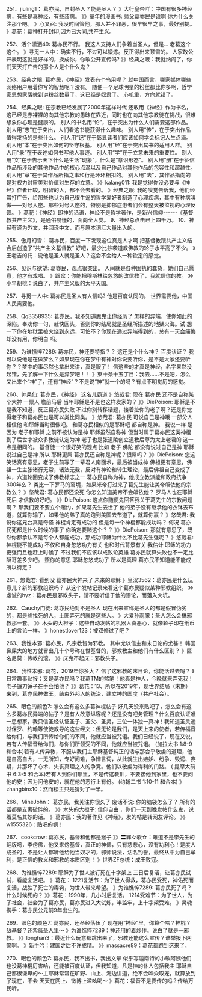 251、jiuling1：   葛亦民，自封圣人？能是圣人？
》大行皇帝吖：中国有很多神经病，有些是真神经，有些装病。
》》童年的漫画书: 师父葛亦民是谁啊 你为什么关注那个吧。
》心又召: 我没时间管他，那人并不罪恶，很早很早之事，最好别提。
》葛花：葛神打开封印,因为已大同,共产主义。

252、活个潇洒49:   葛亦民不行。
我这人支持人们争着当圣人，但是…
老葛这个这个。
》寻觅一人中：确实不行，不过可以锻炼。反正得出来顶雷的。
人家敢公开表明这就是好样的，换成你，你敢公开宣传吗?
》》经典之眼：我就纳闷了，你们天天打广告的那个人是个什么鬼？

253、经典之眼:     葛亦民，《神经》发表有个鸟用呢？
就中国而言，哪家媒体哪些网络用户用着你写的智慧呢？没有。
随便一个足球明星的粉丝都比你多啊，哲学家思想家落魄到讲粉丝数量了，这已经是奴隶了。
心机重，方向就错了。

254、经典之眼:    在宗教已经发展了2000年这样时代
还敢用《神经》作为书名，这已经是赤裸裸的向其他宗教的愚昧在靠近，同时也在向其他宗教徒在挑战，很难想象你心理是健康的。
别人的书名用“论”，在于突出为什么人们需要这部作品。
别人用“志”在于突出，人们看这书能获得什么趣味。
别人用“传”，在于突出作品值得发扬的是些什么。
别人用“记”在于彰显读者们应该如何学会标记人生点滴。
别人用“本”在于突出如何的坚守根基。
别人用“经”在于突出其书的适用人群。
别人用“录”在于表述如何书写他人事迹。
别人用“学”在于立意未来的重要性。
别人用“文”在于告示天下什么是生活“现象”，什么是“意识形态”。
别人用“册”在于征信作品所涉及的其他作品中的核心点滴以及自己作品对其他作品的包容性和超越性。
别人用“章”在于其作品所指之事和行是环环相扣的。
别人用“法”，其作品指向的是对权力对审美对价值对生存的立意。
》》kalang011: 我是觉得你没必要与《神经》作者计较，明智的人，都不会去看的。
》经典之眼: 我的嗅觉告诉我，他们经常打广告，给那些也认为自己很牛逼的哲学爱好者制造了心理疾病，其中有种病叫做——对号入座。那些对号入座的，特别是抑郁症患者们会有整天被监视的心理反馈。
》葛花：《神经》即神的话语，神经不是哲学著作，是新兴信仰------《基督教共产主义》，是通俗易懂的，面向全人类。
9、神经总点击已上四千万。
10、神经有译为外文，并回译中文，而与原本词汇大量出入的。

255、傲月幻雪：   葛亦民，百度一下发现这位真是人才啊
把基督教跟共产主义结合后创造了“共产主义基督教”
好吧，最少比抄袭道教佛教的轮子水平高了不少。
》王老吉的托：说他是圣人就是圣人？这会不会给人一种钦定的感觉。

256、见识与欲望:   葛亦民，观点很突出。
人间就是各种固执的蠢货，她们自己愿意，他才有戏唱。
》跟岔：你能把穆斯林给忽悠的改信教了，我就信你的教。
》》小早胡桃：说白了，共产主义版的太平天国。

257、寻觅一人中:   葛亦民是圣人有人信吗?
他是百度认同的。
世界需要他，中国人民需要他。

258、Qq3358935:    葛亦民，我不知道魔鬼让你经历了
怎样的异端，使你如此的深陷。奉劝你一句，赶快回头，否则你的结局就是圣经所描述的地狱火海。试
想一下你在地狱里被火烧到永远，可怕不？你现在通过异端得到的，总有一天会痛悔却没有用，你明白
吗。

259、为谁憔悴7289:    葛亦民，神还要特指？？
这还是个什么神？
百度认证？
我可以说他是在做梦么？如果现在你在梦中有神对你说要听你，是不是大家还要听你？？梦中的事尽然也拿出来讲，真是服了！
信这些的才真是神经，名字果然没起错，先了解一下什么是异梦吧！！
》東十条十五丁目：我去……不是吧，怎么又出来个“神”了，还有“神经”？不是说“神”就一个的吗？有点不明觉厉的感觉。

260、帅呆仙:     葛亦民，《神经》 这名儿霸道
》悠哉君:  现在 葛亦民 还不是自称某个大神 一票人 瞻前马后 当年耶稣是不是也这样发家的？
》》DiePoison: 耶稣是不是我不知道，反正葛亦民失败 不过你别转移话题，接着扯你的老子啊？还是你觉得老子和葛亦民也是可以类比同类。
》悠哉君: 葛亦民 可说自己是神哦 一部分人相信他 和耶稣当时很像吧。
和葛亦民相似的是耶稣吧 都自称是神。
我说一样 是因为 老子和耶稣 之前不被认为是神 耶稣虽然自称神 但当时属于葛亦民这类神棍 到了后世才被众多教徒认定为神 老子也是张道陵创立道教后尊为太上老君的 这一点是相同的。
基督徒一个很好笑的观点 比如 老子 佛陀 都没有说过自己是神 耶稣说过自己是神 所以 耶稣更屌   葛亦民还自称是神呢？很屌吗？
》》DiePoison: 您这笑话真有意思，老子生前写了一辈君人南面术，最后被当成神 佛祖更有意思，佛祖一生主张诸行无常，诸法无我，反对有神论和转生理论，最后佛祖自己变成了神，六道轮回变成了佛教标志之一 葛亦民自称为神，他成立教派能和政府抗争300年么？
类比一下罗马的窘境，如果米帝打过来了葛先生能让美帝皈依他的宗教么？
》悠哉君: 葛亦民都还没死 你怎么知道美帝不会皈依他？ 罗马人也在耶稣死后 才信教的好吧。
》》DiePoison: 这点你随便先回答我关于葛先生的宗教问题啊？
那我们要不要立个赌约，如果葛先生去世了 他的弟子没有继承他的衣钵去布道，就算你输了，如果他的弟子真的跑到美国去布道了，就算你赢？
》悠哉君: 我说你这兄台真是奇怪 神棍肯定有成功的 但是每一个神棍都能成功吗？ 何况 葛亦民死都是什么时候的事了 你确定要赌这个？？
》》DiePoison: 那就有意思了，既然你都承认不是每个人都能成功，那成功耶稣为什么不比葛先生强呢？
》悠哉君: 神棍能不能成功 不仅和自身忽悠功力有关 也和时代背景有关 我估计 耶稣的功力更强而且也赶上时候了 不过我们不应该以成败论英雄 葛亦民就算失败也不一定比酥哥差多少吧。
照你的意思 耶稣忽悠成功了 所以是真理 葛亦民不知道能不能成 所以待定？

261、悠哉君:  看到没 葛亦民大神来了 未来的耶稣
》皇汉3562：葛亦民是什么玩意儿？新的邪教组织吗？
从这个发帖记录来看这个葛亦民疑似某种邪教组织。
》》虔诚的hyz：葛亦民是邪教头子，请不要听信于他的谬论，而落入火坑。

262、Cauchy门徒:    葛亦民绝对不是圣人
现在出来宣称是圣人的都是假冒伪劣的，都是些找死的人，土匪弄死的就是这些人。
》大爱孙雨朦：圣人怎么会搞邪教那一套。
》》木头的大橙子：这些自动发帖的机器人真恶心，就像轮子印在纸币上的言论一样。
》honestlover123：被双修过了吧？

263、我性本邪:   葛亦民，凡宗教皆为邪教。
其中尤以信主和末日论的尤甚！
韩国鼻屎大的地方就冒出几十个号称在世基督的，邪教教主和他们有什么区别？
》匿名尼莫：传教的滚。
》》床鬼不起床：邪教头子。

264、我性本邪:    葛花，2019年你多大？
信了这邪教的末日论，你能活过去吗？
》日常趣事贴报：又是葛亦民吗？我葛TM的煞笔！他真是神人，今晚就来弄死我！老子镰刀锤子在手会怕他？
》》葛花：13、所以在2019年，现世界结局（末期）来到，葛亦民神做王，结束外邦人的统治，建立神的国度（共产社会）。

265、眼色的颜色7:   怎么会有这么多葛神棍帖子
好几天没来贴吧了，怎么会有这么多葛亦民异端的帖子？是有人故意纵容呢？还是没有吧务管理？什么百度认证唯一思想家，我只信圣经认证圣子、圣父、圣灵，三位一体独一真神！我知道圣灵透过保罗、约翰等使徒教导的这些经文：但无论是我们，是天上来的使者，若传福音给你们，与我们所传给你们的不同，他就应当被咒诅。我们已经说了，现在又说，若有人传福音给你们，与你们所领受的不同，他就应当被咒诅。 (加拉太书 1:8-9 和合本)若有人传异教，不服从我们主耶稣基督纯正的话与那合乎敬虔的道理，他是自高自大，一无所知，专好问难，争辩言词，从此就生出嫉妒、纷争、毁谤、妄疑，并那坏了心术、失丧真理之人的争竞。他们以敬虔为得利的门路。 ( 提摩太前书 6:3-5 和合本)若有人到你们那里，不是传这教训，不要接他到家里，也不要问他的安；因为问他安的，就在他的恶行上有份。 (约翰二书 1:10-11 和合本)
》zhangbinx10：然而楼主只是猜对了一半。

266、MineJohn：  葛亦民，我关注你很久了
废话不说:
你的脑袋怎么了？
所有的话都是支离破碎的。
》》木头的大橙子: 信仰自由 ，你们一天到晚发帖什么鬼，说着莫名其妙的话。
》葛亦民：我的著作见《神经》，发的帖是转网友评论。
》》w1555326：贴吧的锅！

267、cookcrow:   葛亦民，基督和他都是猴子
》》〓罪々歌☆：难道不是李先生的翻版吗，李傍佛，他又来傍基督，真正的神佛，只有慈悲心，没有功利心！是度人成圣的，不是让人都听他给他当奴才的，邪师说法，沽名钓誉，最终从中为自己牟利，是正信的教义和邪教的本质区别！
》世界ZF总统：成王败寇。

268、为谁憔悴7289:     耶稣为了世人被钉死在十字架上
三日后复活，让葛亦民试试，看能复活吧。
》葛花： 1221复活节：为了世人得救，葛亦民受死，神佑死而复活，战胜了死亡的毒钩，为世人带来希望。
》为谁憔悴7289: 葛亦民死了吗？什么时候死的？
》》葛花：1990年，几小时后复活。
1214受难节：为了世人，为了社会，社会为了葛亦民，葛亦民进入大试炼，半监牢，上十字架受难。
》灵魂携手：葛亦民公元前9年出生的。

269、眼色的颜色7:   葛亦民，还圣经落伍了
现在用“神经”里，你算个啥？神棍？敌基督？还紫薇圣人里～
》为谁憔悴7289：神还用的着炒作。说白了就是一邪教。
》》longhan3：最近什么玩意都跳出来了，邪教还能这么宣传？谁举报下网警啊。
》新手吟：建国之后不许成精。
》》massacre89：葛花都跑到这来了。

270、眼色的颜色7:    葛亦民，我不出书，我出文章
似乎写迦南诗的小敏阿姨他们也没葛神棍厉害哈，还能被百度认证，但我知道，凡是神的仆人包括我主
耶稣自己都很谦卑的～主耶稣常常在旷野、山上、海边讲道，绝不会哗众取宠，就算放到了现在，不会
天天在网上、微博上滥吆喝～
》葛花：福音不是要传的吗？传给万民听。